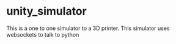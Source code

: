 # unity_simulator
This is a one to one simulator to a 3D printer. This simulator uses websockets to talk to python

